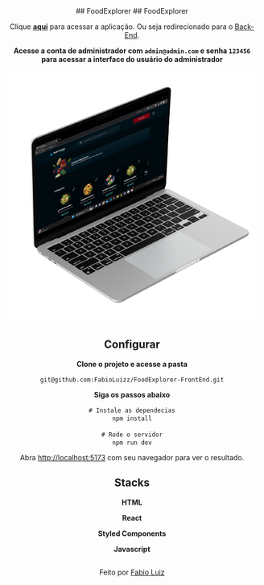 <div align="center">
## FoodExplorer
## FoodExplorer

Clique **[aqui](https://candid-heliotrope-55beb7.netlify.app/)** para acessar a aplicação. Ou seja redirecionado para o [Back-End](https://github.com/FabioLuizz/FoodExplorer-Api).



**Acesse a conta de administrador com `admin@admin.com` e senha `123456` para acessar a interface do usuário do administrador**



![img](https://github.com/FabioLuizz/FoodExplorer-FrontEnd/blob/master/src/assets/images/Design.png?raw=true)

## Configurar

**Clone o projeto e acesse a pasta**

```
git@github.com:FabioLuizz/FoodExplorer-FrontEnd.git
```



**Siga os passos abaixo**

```
# Instale as dependecias
npm install

# Rode o servidor
npm run dev

```



Abra [http://localhost:5173](http://localhost:5173/) com seu navegador para ver o resultado.





## Stacks

**HTML**

**React**

**Styled Components**

**Javascript**



## 

Feito por [Fabio Luiz](https://www.linkedin.com/in/fabioluizz/)

</div>